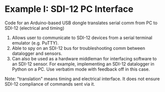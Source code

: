 # Example I:  SDI-12 PC Interface

Code for an Arduino-based USB dongle translates serial comm from PC to SDI-12 (electrical and timing)
1. Allows user to communicate to SDI-12 devices from a serial terminal emulator (e.g. PuTTY).
2. Able to spy on an SDI-12 bus for troubleshooting comm between datalogger and sensors.
3. Can also be used as a hardware middleman for interfacing software to an SDI-12 sensor.  For example, implementing an SDI-12 datalogger in Python on a PC.  Use verbatim mode with feedback off in this case.

Note: "translation" means timing and electrical interface.  It does not ensure SDI-12 compliance of commands sent via it.
